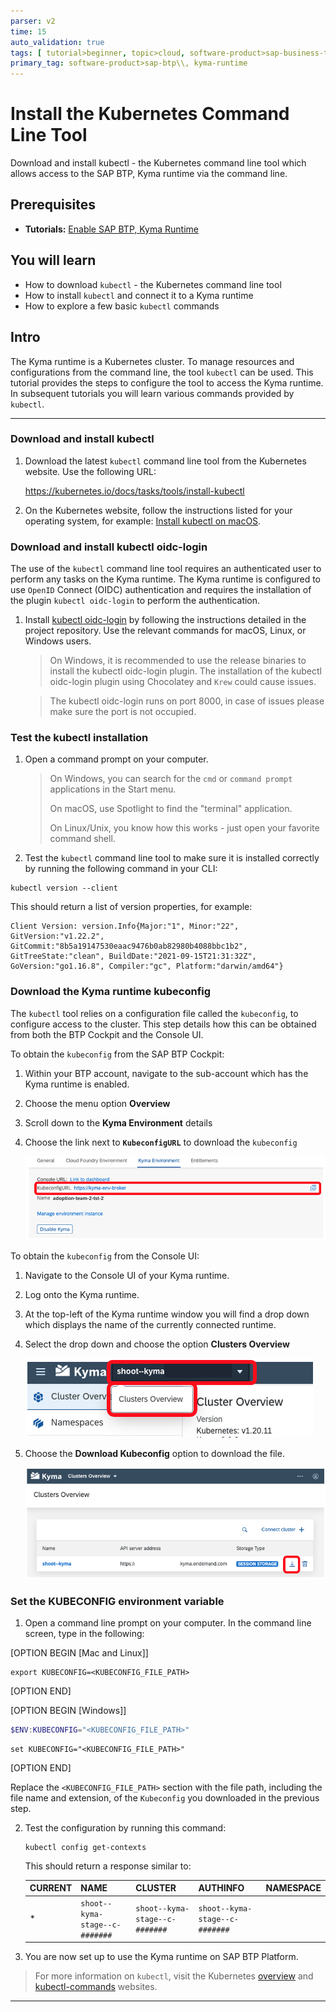 ```yaml
---
parser: v2
time: 15
auto_validation: true
tags: [ tutorial>beginner, topic>cloud, software-product>sap-business-technology-platform]
primary_tag: software-product>sap-btp\\, kyma-runtime
---
```


# Install the Kubernetes Command Line Tool
<!-- description --> Download and install kubectl - the Kubernetes command line tool which allows access to the SAP BTP, Kyma runtime via the command line.

## Prerequisites
 - **Tutorials:** [Enable SAP BTP, Kyma Runtime](cp-kyma-getting-started)

## You will learn  
  - How to download `kubectl` - the Kubernetes command line tool
  - How to install `kubectl` and connect it to a Kyma runtime
  - How to explore a few basic `kubectl` commands

## Intro
The Kyma runtime is a Kubernetes cluster. To manage resources and configurations from the command line, the tool `kubectl` can be used. This tutorial provides the steps to configure the tool to access the Kyma runtime. In subsequent tutorials you will learn various commands provided by `kubectl`.

---

### Download and install kubectl


1. Download the latest `kubectl` command line tool from the Kubernetes website. Use the following URL:  

    <https://kubernetes.io/docs/tasks/tools/install-kubectl>

2. On the Kubernetes website, follow the instructions listed for your operating system, for example: [Install kubectl on macOS](https://kubernetes.io/docs/tasks/tools/install-kubectl/#install-kubectl-on-macos).


### Download and install kubectl oidc-login


The use of the `kubectl` command line tool requires an authenticated user to perform any tasks on the Kyma runtime. The Kyma runtime is configured to use `OpenID` Connect (OIDC) authentication and requires the installation of the plugin `kubectl oidc-login` to perform the authentication.    

1. Install [kubectl oidc-login](https://github.com/int128/kubelogin) by following the instructions detailed in the project repository. Use the relevant commands for macOS, Linux, or Windows users.

    > On Windows, it is recommended to use the release binaries to install the kubectl oidc-login plugin. The installation of the kubectl oidc-login plugin using Chocolatey and `Krew` could cause issues.

    > The kubectl oidc-login runs on port 8000, in case of issues please make sure the port is not occupied.


### Test the kubectl installation


1. Open a command prompt on your computer.

    > On Windows, you can search for the `cmd` or `command prompt` applications in the Start menu.  
    >
    > On macOS, use Spotlight to find the "terminal" application.
    >
    > On Linux/Unix, you know how this works - just open your favorite command shell.

2. Test the `kubectl` command line tool to make sure it is installed correctly by running the following command in your CLI:

```Shell/Bash
kubectl version --client
```

This should return a list of version properties, for example:

```Shell/Bash
Client Version: version.Info{Major:"1", Minor:"22", GitVersion:"v1.22.2", GitCommit:"8b5a19147530eaac9476b0ab82980b4088bbc1b2", GitTreeState:"clean", BuildDate:"2021-09-15T21:31:32Z", GoVersion:"go1.16.8", Compiler:"gc", Platform:"darwin/amd64"}
```



### Download the Kyma runtime kubeconfig


The `kubectl` tool relies on a configuration file called the `kubeconfig`, to configure access to the cluster. This step details how this can be obtained from both the BTP Cockpit and the Console UI.

To obtain the `kubeconfig` from the SAP BTP Cockpit:

1. Within your BTP account, navigate to the sub-account which has the Kyma runtime is enabled.

2. Choose the menu option **Overview**

3. Scroll down to the **Kyma Environment** details

4. Choose the link next to **`KubeconfigURL`** to download the `kubeconfig`

    ![kubeconfig](kubeconfig-btp.png)

To obtain the `kubeconfig` from the Console UI:   

1. Navigate to the Console UI of your Kyma runtime.

2. Log onto the Kyma runtime.

3. At the top-left of the Kyma runtime window you will find a drop down which displays the name of the currently connected runtime.

4. Select the drop down and choose the option **Clusters Overview**

    ![cluster-overviews](cluster-overviews.png)

5. Choose the **Download Kubeconfig** option to download the file.

    ![kubeconfig](kubeconfig-ui.png)


### Set the KUBECONFIG environment variable


1. Open a command line prompt on your computer. In the command line screen, type in the following:

[OPTION BEGIN [Mac and Linux]]

```Shell/Bash
export KUBECONFIG=<KUBECONFIG_FILE_PATH>
```

[OPTION END]

[OPTION BEGIN [Windows]]

```PowerShell
$ENV:KUBECONFIG="<KUBECONFIG_FILE_PATH>"
```

```DOS
set KUBECONFIG="<KUBECONFIG_FILE_PATH>"
```

[OPTION END]

Replace the `<KUBECONFIG_FILE_PATH>` section with the file path, including the file name and extension, of the `Kubeconfig` you downloaded in the previous step.

2. Test the configuration by running this command:  

    ```Shell/Bash
    kubectl config get-contexts
    ```

    This should return a response similar to:

    |CURRENT|NAME|CLUSTER|AUTHINFO|NAMESPACE|
    |-------|----|-------|--------|---------|
    |*      | `shoot--kyma-stage--c-#######`|`shoot--kyma-stage--c-#######`|`shoot--kyma-stage--c-#######`| |

3. You are now set up to use the Kyma runtime on SAP BTP Platform.

> For more information on `kubectl`, visit the Kubernetes [overview](https://kubernetes.io/docs/reference/kubectl/overview/) and [kubectl-commands](https://kubernetes.io/docs/reference/generated/kubectl/kubectl-commands) websites.



---

